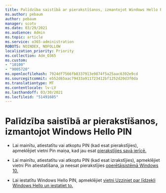 ```yaml
---
title: Palīdzība saistībā ar pierakstīšanos, izmantojot Windows Hello PIN
ms.author: pebaum
author: pebaum
manager: scotv
ms.date: 03/29/2021
ms.audience: Admin
ms.topic: article
ms.service: o365-administration
ROBOTS: NOINDEX, NOFOLLOW
localization_priority: Priority
ms.collection: Adm_O365
ms.custom:
- "10100"
- "9005720"
ms.openlocfilehash: 7924df7566fb8337913e9874f5a25aac6392e9cd
ms.sourcegitcommit: e552d65aac79433a911723412bf1252d20d3f0da
ms.translationtype: MT
ms.contentlocale: lv-LV
ms.lasthandoff: 03/30/2021
ms.locfileid: "51491605"
---
```

# <a name="help-signing-in-with-windows-hello-pin"></a>Palīdzība saistībā ar pierakstīšanos, izmantojot Windows Hello PIN

- Lai mainītu, atiestatītu vai atkoptu PIN (kad esat pierakstījies), apmeklējiet vietni Pin maiņa, kad jau esat [pierakstījies savā ierīcē.](https://support.microsoft.com/windows/change-your-pin-when-you-re-already-signed-in-to-your-device-0bd2ab85-b0df-c775-7aef-1324f2114b19)

- Lai mainītu, atiestatītu vai atkoptu PIN (kad esat izrakstījies), apmeklējiet vietni Pin atiestatīšana, ja neesat pierakstījies [operētājsistēmā Windows 10.](https://support.microsoft.com/windows/reset-your-pin-when-you-aren-t-signed-in-to-windows-10-a386c519-3ab2-b873-1e9b-bb228a98b904)

- Lai iestatītu Windows Hello PIN, apmeklējiet [vietni Uzziniet par līdzekli Windows Hello un iestatiet to.](https://support.microsoft.com/windows/learn-about-windows-hello-and-set-it-up-dae28983-8242-bb2a-d3d1-87c9d265a5f0)